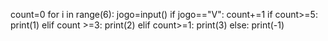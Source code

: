 count=0
for i in range(6):
    jogo=input()
    if jogo=="V":
        count+=1
if count>=5:
    print(1)
elif count >=3:
    print(2)
elif count>=1:
    print(3)
else:
    print(-1)
